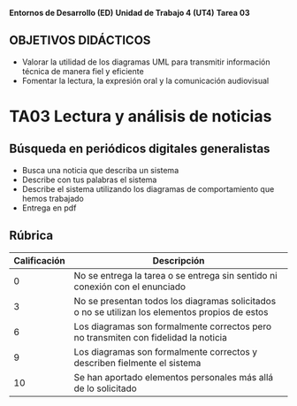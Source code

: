 **Entornos de Desarrollo (ED)**
**Unidad de Trabajo 4 (UT4)**
**Tarea 03**

## OBJETIVOS DIDÁCTICOS

- Valorar la utilidad de los diagramas UML para transmitir información técnica de manera fiel y eficiente
- Fomentar la lectura, la expresión oral y la comunicación audiovisual

# TA03 Lectura y análisis de noticias

## Búsqueda en periódicos digitales generalistas

* Busca una noticia que describa un sistema
* Describe con tus palabras el sistema
* Describe el sistema utilizando los diagramas de comportamiento que hemos trabajado
* Entrega en pdf

## Rúbrica

| Calificación | Descripción                                                                                                                                           |
| ------------ | ----------------------------------------------------------------------------------------------------------------------------------------------------- |
| 0            | No se entrega la tarea o se entrega sin sentido ni conexión con el enunciado                                                                          |
| 3            | No se presentan todos los diagramas solicitados o no se utilizan los elementos propios de estos                                    |
| 6            | Los diagramas son formalmente correctos pero no transmiten con fidelidad la noticia         |
| 9            | Los diagramas son formalmente correctos y describen fielmente el sistema |
| 10           | Se han aportado elementos personales más allá de lo solicitado   |